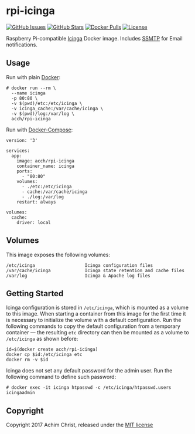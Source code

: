 # rpi-icinga

[![GitHub Issues](https://img.shields.io/github/issues/acch/rpi-icinga.svg)](https://github.com/acch/rpi-icinga/issues) [![GitHub Stars](https://img.shields.io/github/stars/acch/rpi-icinga.svg?label=github%20%E2%98%85)](https://github.com/acch/rpi-icinga/) [![Docker Pulls](https://img.shields.io/docker/pulls/acch/rpi-icinga.svg)](https://hub.docker.com/r/acch/rpi-icinga/) [![License](https://img.shields.io/github/license/acch/rpi-icinga.svg)](LICENSE)

Raspberry Pi-compatible [Icinga](http://docs.icinga.com/latest/en/) Docker image. Includes [SSMTP](https://linux.die.net/man/8/ssmtp) for Email notifications.

## Usage

Run with plain [Docker](https://docs.docker.com/engine/reference/run):

```
# docker run --rm \
  --name icinga
  -p 80:80 \
  -v $(pwd)/etc:/etc/icinga \
  -v icinga_cache:/var/cache/icinga \
  -v $(pwd)/log:/var/log \
  acch/rpi-icinga
```

Run with [Docker-Compose](https://docs.docker.com/compose/compose-file):

```
version: '3'

services:
  app:
    image: acch/rpi-icinga
    container_name: icinga
    ports:
      - "80:80"
    volumes:
      - ./etc:/etc/icinga
      - cache:/var/cache/icinga
      - ./log:/var/log
    restart: always

volumes:
  cache:
    driver: local
```

## Volumes

This image exposes the following volumes:

```
/etc/icinga                   Icinga configuration files
/var/cache/icinga             Icinga state retention and cache files
/var/log                      Icinga & Apache log files
```

## Getting Started

Icinga configuration is stored in `/etc/icinga`, which is mounted as a volume to this image. When starting a container from this image for the first time it is necessary to initialize the volume with a default configuration. Run the following commands to copy the default configuration from a temporary container &mdash; the resulting `etc` directory can then be mounted as a volume to `/etc/icinga` as shown before:

```
id=$(docker create acch/rpi-icinga)
docker cp $id:/etc/icinga etc
docker rm -v $id
```

Icinga does not set any default password for the admin user. Run the following command to define such password:

```
# docker exec -it icinga htpasswd -c /etc/icinga/htpasswd.users icingaadmin
```

## Copyright

Copyright 2017 Achim Christ, released under the [MIT license](LICENSE)
